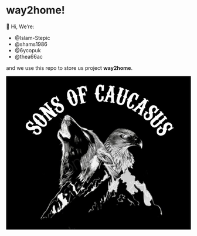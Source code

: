 # way2home!

👋 Hi, We’re:

- @Islam-Stepic
- @shams1986
- @6ycopuk
- @thea66ac 

and we use this repo to store us project **way2home**.

![alt text](https://github.com/thea66ac/way2home/blob/main/sons-of-caucasus.jpg?raw=true)
